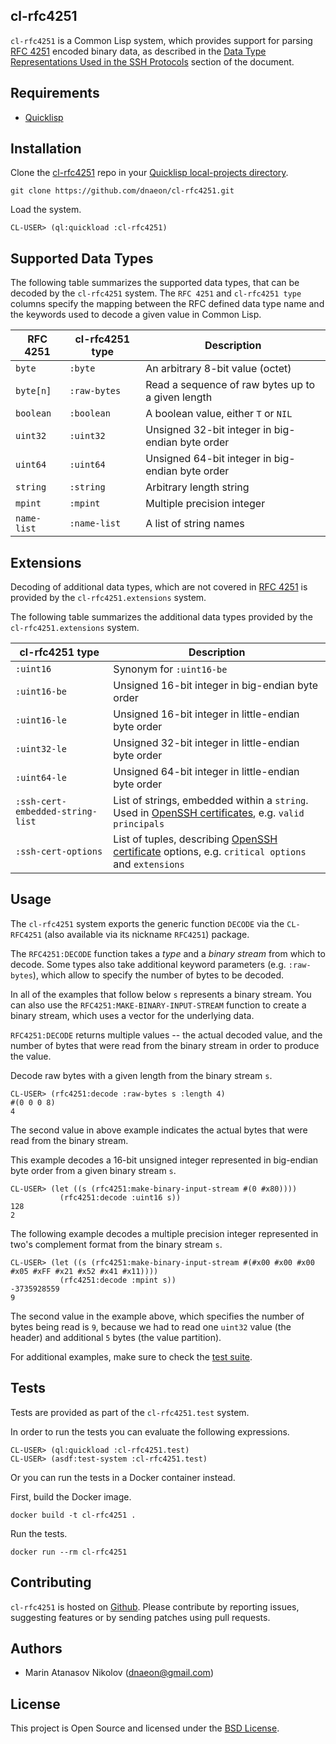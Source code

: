 ## cl-rfc4251

`cl-rfc4251` is a Common Lisp system, which provides support for
parsing [RFC 4251][RFC 4251] encoded binary
data, as described in the [Data Type Representations Used in the SSH
Protocols](https://tools.ietf.org/html/rfc4251#section-5) section of
the document.

## Requirements

* [Quicklisp][Quicklisp]

## Installation

Clone the [cl-rfc4251][cl-rfc4251] repo in
your [Quicklisp local-projects
directory][Quicklisp FAQ].

``` shell
git clone https://github.com/dnaeon/cl-rfc4251.git
```

Load the system.

``` shell
CL-USER> (ql:quickload :cl-rfc4251)
```

## Supported Data Types

The following table summarizes the supported data types, that can be
decoded by the `cl-rfc4251` system. The `RFC 4251` and `cl-rfc4251
type` columns specify the mapping between the RFC defined data type
name and the keywords used to decode a given value in Common Lisp.

| RFC 4251    | cl-rfc4251 type | Description                                       |
|-------------|-----------------|---------------------------------------------------|
| `byte`      | `:byte`         | An arbitrary 8-bit value (octet)                  |
| `byte[n]`   | `:raw-bytes`    | Read a sequence of raw bytes up to a given length |
| `boolean`   | `:boolean`      | A boolean value, either `T` or `NIL`              |
| `uint32`    | `:uint32`       | Unsigned 32-bit integer in big-endian byte order  |
| `uint64`    | `:uint64`       | Unsigned 64-bit integer in big-endian byte order  |
| `string`    | `:string`       | Arbitrary length string                           |
| `mpint`     | `:mpint`        | Multiple precision integer                        |
| `name-list` | `:name-list`    | A list of string names                            |

## Extensions

Decoding of additional data types, which are not covered in [RFC
4251][RFC 4251] is provided by the `cl-rfc4251.extensions` system.

The following table summarizes the additional data types provided by
the `cl-rfc4251.extensions` system.

| cl-rfc4251 type                  | Description                                                                                                           |
|----------------------------------|-----------------------------------------------------------------------------------------------------------------------|
| `:uint16`                        | Synonym for `:uint16-be`                                                                                              |
| `:uint16-be`                     | Unsigned 16-bit integer in big-endian byte order                                                                      |
| `:uint16-le`                     | Unsigned 16-bit integer in little-endian byte order                                                                   |
| `:uint32-le`                     | Unsigned 32-bit integer in little-endian byte order                                                                   |
| `:uint64-le`                     | Unsigned 64-bit integer in little-endian byte order                                                                   |
| `:ssh-cert-embedded-string-list` | List of strings, embedded within a `string`. Used in [OpenSSH certificates][OpenSSH.certkey], e.g. `valid principals` |
| `:ssh-cert-options`              | List of tuples, describing [OpenSSH certificate][OpenSSH.certkey] options, e.g. `critical options` and `extensions`   |

## Usage

The `cl-rfc4251` system exports the generic function `DECODE` via the
`CL-RFC4251` (also available via its nickname `RFC4251`) package.

The `RFC4251:DECODE` function takes a *type* and a *binary stream*
from which to decode. Some types also take additional keyword
parameters (e.g. `:raw-bytes`), which allow to specify the number of
bytes to be decoded.

In all of the examples that follow below `s` represents a binary
stream. You can also use the `RFC4251:MAKE-BINARY-INPUT-STREAM`
function to create a binary stream, which uses a vector for the
underlying data.

`RFC4251:DECODE` returns multiple values -- the actual decoded value,
and the number of bytes that were read from the binary stream in order
to produce the value.

Decode raw bytes with a given length from the binary stream `s`.

``` common-lisp
CL-USER> (rfc4251:decode :raw-bytes s :length 4)
#(0 0 0 8)
4
```

The second value in above example indicates the actual bytes that were
read from the binary stream.

This example decodes a 16-bit unsigned integer represented in
big-endian byte order from a given binary stream `s`.

``` common-lisp
CL-USER> (let ((s (rfc4251:make-binary-input-stream #(0 #x80))))
           (rfc4251:decode :uint16 s))
128
2
```

The following example decodes a multiple precision integer represented
in two's complement format from the binary stream `s`.

``` common-lisp
CL-USER> (let ((s (rfc4251:make-binary-input-stream #(#x00 #x00 #x00 #x05 #xFF #x21 #x52 #x41 #x11))))
           (rfc4251:decode :mpint s))
-3735928559
9
```

The second value in the example above, which specifies the number of
bytes being read is `9`, because we had to read one `uint32` value
(the header) and additional `5` bytes (the value partition).

For additional examples, make sure to check the [test
suite](./t/test-suite.lisp).

## Tests

Tests are provided as part of the `cl-rfc4251.test` system.

In order to run the tests you can evaluate the following expressions.

``` common-lisp
CL-USER> (ql:quickload :cl-rfc4251.test)
CL-USER> (asdf:test-system :cl-rfc4251.test)
```

Or you can run the tests in a Docker container instead.

First, build the Docker image.

``` shell
docker build -t cl-rfc4251 .
```

Run the tests.

``` shell
docker run --rm cl-rfc4251
```

## Contributing

`cl-rfc4251` is hosted on
[Github](https://github.com/dnaeon/cl-rfc4251). Please contribute by
reporting issues, suggesting features or by sending patches using pull
requests.

## Authors

* Marin Atanasov Nikolov (dnaeon@gmail.com)

## License

This project is Open Source and licensed under the [BSD
License](http://opensource.org/licenses/BSD-2-Clause).

[RFC 4251]: https://tools.ietf.org/html/rfc4251
[Quicklisp]: https://www.quicklisp.org/beta/
[Quicklisp FAQ]: https://www.quicklisp.org/beta/faq.html
[cl-rfc4251]: https://github.com/dnaeon/cl-rfc4251
[OpenSSH.certkey]: https://cvsweb.openbsd.org/src/usr.bin/ssh/PROTOCOL.certkeys?annotate=HEAD
